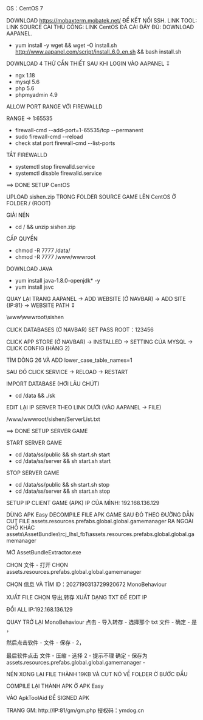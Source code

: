 OS：CentOS 7

DOWNLOAD https://mobaxterm.mobatek.net/ ĐỂ KẾT NỐI SSH.
LINK TOOL:
LINK SOURCE CÀI THỦ CÔNG:
LINK CentOS ĐÃ CÀI ĐẦY ĐỦ:
DOWNLOAD AAPANEL.
- yum install -y wget && wget -O install.sh http://www.aapanel.com/script/install_6.0_en.sh && bash install.sh

DOWNLOAD 4 THỨ CẦN THIẾT SAU KHI LOGIN VÀO AAPANEL ↧

- ngx 1.18
- mysql 5.6
- php 5.6
- phpmyadmin 4.9

ALLOW PORT RANGE VỚI FIREWALLD

RANGE -> 1:65535

- firewall-cmd --add-port=1-65535/tcp --permanent
- sudo firewall-cmd --reload
- check stat port firewall-cmd --list-ports

TẮT FIREWALLD
- systemctl stop firewalld.service
- systemctl disable firewalld.service

==> DONE SETUP CentOS

UPLOAD sishen.zip TRONG FOLDER SOURCE GAME LÊN CentOS Ở FOLDER / (ROOT)

GIẢI NÉN

- cd / && unzip sishen.zip

CẤP QUYỀN

- chmod -R 7777 /data/
- chmod -R 7777 /www/wwwroot

DOWNLOAD JAVA

- yum install java-1.8.0-openjdk\* -y
- yum install jsvc

QUAY LẠI TRANG AAPANEL -> ADD WEBSITE (Ở NAVBAR) -> ADD SITE {IP:81} -> WEBSITE PATH ↧

\www\wwwroot\sishen

CLICK DATABASES (Ở NAVBAR) SET PASS ROOT：123456

CLICK APP STORE (Ở NAVBAR) -> INSTALLED -> SETTING CỦA MYSQL -> CLICK CONFIG (HÀNG 2)

TÌM DÒNG 26 VÀ ADD lower_case_table_names=1

SAU ĐÓ CLICK SERVICE -> RELOAD -> RESTART

IMPORT DATABASE (HƠI LÂU CHÚT)

- cd /data && ./sk

EDIT LẠI IP SERVER THEO LINK DƯỚI (VÀO AAPANEL -> FILE)

/www/wwwroot/sishen/ServerList.txt

==> DONE SETUP SERVER GAME

START SERVER GAME

- cd /data/ss/public && sh start.sh start
- cd /data/ss/server && sh start.sh start

STOP SERVER GAME

- cd /data/ss/public && sh start.sh stop
- cd /data/ss/server && sh start.sh stop

SETUP IP CLIENT GAME (APK)
IP CỦA MÌNH: 192.168.136.129

DÙNG APK Easy DECOMPILE FILE APK GAME SAU ĐÓ THEO ĐƯỜNG DẪN CUT FILE assets.resources.prefabs.global.global.gamemanager
RA NGOÀI CHỖ KHÁC
assets\AssetBundles\rcj_lhsl_fb1\assets.resources.prefabs.global.global.gamemanager

MỞ AssetBundleExtractor.exe  

CHỌN 文件 - 打开 CHỌN assets.resources.prefabs.global.global.gamemanager

CHỌN 信息 VÀ TÌM ID：2027190313729920672 MonoBehaviour

XUẤT FILE CHỌN 导出,转存 XUẤT DẠNG TXT ĐỂ EDIT IP

ĐỔI ALL IP:192.168.136.129

QUAY TRỞ LẠI MonoBehaviour 点击 - 导入转存 - 选择那个 txt 文件 - 确定 - 是 ，

然后点击软件 - 文件 - 保存 - 2，

最后软件点击 文件 - 压缩 - 选择 2 - 提示不理 确定 - 保存为 assets.resources.prefabs.global.global.gamemanager -

NÉN XONG LẠI FILE THÀNH 19KB VÀ CUT NÓ VỀ FOLDER Ở BƯỚC ĐẦU

COMPILE LẠI THÀNH APK Ở APK Easy

VÀO ApkToolAid ĐỂ SIGNED APK

TRANG GM:
http://IP:81/gm/gm.php
授权码：ymdog.cn
